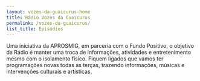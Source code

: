 ```yaml
---
layout: vozes-da-guaicurus-home
title: Rádio Vozes da Guaicurus
permalink: /vozes-da-guaicurus/
list_title: Episódios
---
```


Uma iniciativa da APROSMIG, em parceria com o Fundo Positivo, o objetivo da Rádio é manter uma troca de informações, atividades e entretenimento mesmo com o isolamento físico. Fiquem ligados que vamos ter programações novas todas as terças, trazendo informações, músicas e intervenções culturais e artísticas.

